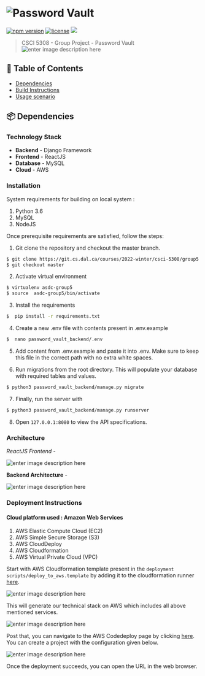 # ![Password Vault](https://gcdnb.pbrd.co/images/NfA6svumiXXi.png)
[](SonarQubeURL) [![npm version](https://img.shields.io/badge/Powered%20by-SonarQube-brightgreen)](https://www.npmjs.com/package/@toast-ui/editor) [![license](https://img.shields.io/github/license/nhn/tui.editor.svg)]() [![](https://img.shields.io/badge/AWS-Codedeploy-green.svg)]()
> CSCI 5308 - Group Project - Password Vault
![enter image description here](https://i.imgur.com/wY1WJAq.png)



## 🚩 Table of Contents

- [Dependencies](#-Dependencies)
- [Build Instructions](#-BuildInstructions)
- [Usage scenario](#-features)

## 📦 Dependencies

### Technology Stack

- **Backend** - Django Framework
- **Frontend** - ReactJS
- **Database** - MySQL
- **Cloud** - AWS



### Installation

System requirements for building on local system :

1. Python 3.6
2. MySQL
3. NodeJS

Once prerequisite requirements are satisfied, follow the steps:

1. Git clone the repository and checkout the master branch.
 ```sh
$ git clone https://git.cs.dal.ca/courses/2022-winter/csci-5308/group5
$ git checkout master
```

2. Activate virtual environment
 ```sh
$ virtualenv asdc-group5
$ source  asdc-group5/bin/activate
```

3. Install the requirements

  ```sh
$  pip install -r requirements.txt
```

4. Create a new .env file with contents present in .env.example
  ```sh
$  nano password_vault_backend/.env
```
5.  Add content from .env.example and paste it into .env. Make sure to keep this file in the correct path with no extra white spaces.

6. Run migrations from the root directory. This will populate your database with required tables and values.
```sh
$ python3 password_vault_backend/manage.py migrate
 ````
7. Finally, run the server with
 ```sh
$ python3 password_vault_backend/manage.py runserver
```
8. Open  `127.0.0.1:8080` to view the API specifications.

### Architecture

*ReactJS Frontend* -

![enter image description here](https://i.imgur.com/bFRLB8j.png)

**Backend Architecture** -

![enter image description here](https://i.imgur.com/gm93zde.png)

### Deployment Instructions

#### Cloud platform used : Amazon Web Services

1. AWS Elastic Compute Cloud (EC2)
2. AWS Simple Secure Storage (S3)
3. AWS CloudDeploy
4. AWS Cloudformation
5. AWS Virtual Private Cloud (VPC)

Start with AWS Cloudformation template present in the `deployment scripts/deploy_to_aws.template` by adding it to the cloudformation runner [here](https://us-east-1.console.aws.amazon.com/cloudformation/home?).

![enter image description here](https://i.imgur.com/cvzeYnr.png)

This will generate our technical stack on AWS which includes all above mentioned services.

![enter image description here](https://i.imgur.com/LIZBuI4.png)

Post that, you can navigate to the AWS Codedeploy page by clicking [here](https://us-east-1.console.aws.amazon.com/codesuite/codedeploy).  You can create a project with the configuration given below.

![enter image description here](https://i.imgur.com/jN2WQt1.png)

Once the deployment succeeds, you can open the URL in the web browser. 